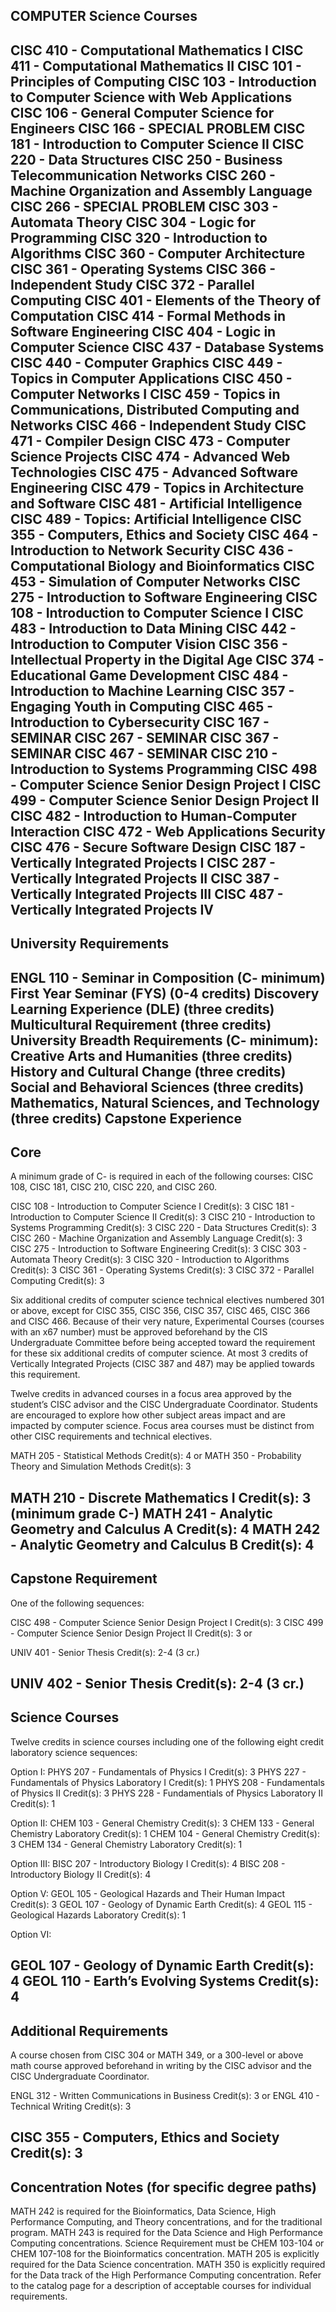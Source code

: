 COMPUTER Science Courses
-------------------------------------------------------------------
CISC 410 - Computational Mathematics I
CISC 411 - Computational Mathematics II
CISC 101 - Principles of Computing
CISC 103 - Introduction to Computer Science with Web Applications
CISC 106 - General Computer Science for Engineers
CISC 166 - SPECIAL PROBLEM
CISC 181 - Introduction to Computer Science II
CISC 220 - Data Structures
CISC 250 - Business Telecommunication Networks
CISC 260 - Machine Organization and Assembly Language
CISC 266 - SPECIAL PROBLEM
CISC 303 - Automata Theory
CISC 304 - Logic for Programming
CISC 320 - Introduction to Algorithms
CISC 360 - Computer Architecture
CISC 361 - Operating Systems
CISC 366 - Independent Study
CISC 372 - Parallel Computing
CISC 401 - Elements of the Theory of Computation
CISC 414 - Formal Methods in Software Engineering
CISC 404 - Logic in Computer Science
CISC 437 - Database Systems
CISC 440 - Computer Graphics
CISC 449 - Topics in Computer Applications
CISC 450 - Computer Networks I
CISC 459 - Topics in Communications, Distributed Computing and Networks
CISC 466 - Independent Study
CISC 471 - Compiler Design
CISC 473 - Computer Science Projects
CISC 474 - Advanced Web Technologies
CISC 475 - Advanced Software Engineering
CISC 479 - Topics in Architecture and Software
CISC 481 - Artificial Intelligence
CISC 489 - Topics: Artificial Intelligence
CISC 355 - Computers, Ethics and Society
CISC 464 - Introduction to Network Security
CISC 436 - Computational Biology and Bioinformatics
CISC 453 - Simulation of Computer Networks
CISC 275 - Introduction to Software Engineering
CISC 108 - Introduction to Computer Science I
CISC 483 - Introduction to Data Mining
CISC 442 - Introduction to Computer Vision
CISC 356 - Intellectual Property in the Digital Age
CISC 374 - Educational Game Development
CISC 484 - Introduction to Machine Learning
CISC 357 - Engaging Youth in Computing
CISC 465 - Introduction to Cybersecurity
CISC 167 - SEMINAR
CISC 267 - SEMINAR
CISC 367 - SEMINAR
CISC 467 - SEMINAR
CISC 210 - Introduction to Systems Programming
CISC 498 - Computer Science Senior Design Project I
CISC 499 - Computer Science Senior Design Project II
CISC 482 - Introduction to Human-Computer Interaction
CISC 472 - Web Applications Security
CISC 476 - Secure Software Design
CISC 187 - Vertically Integrated Projects I
CISC 287 - Vertically Integrated Projects II
CISC 387 - Vertically Integrated Projects III
CISC 487 - Vertically Integrated Projects IV
-------------------------------------------------------------------


University Requirements
-------------------------------------------------------------------
ENGL 110 - Seminar in Composition (C- minimum)
First Year Seminar (FYS) (0-4 credits)
Discovery Learning Experience (DLE) (three credits)
Multicultural Requirement (three credits)
University Breadth Requirements (C- minimum):
  Creative Arts and Humanities (three credits)
  History and Cultural Change (three credits)
  Social and Behavioral Sciences (three credits)
Mathematics, Natural Sciences, and Technology (three credits)
Capstone Experience 
-------------------------------------------------------------------


Core
-------------------------------------------------------------------
A minimum grade of C- is required in each of the following courses: CISC 108, CISC 181, CISC 210, CISC 220, and CISC 260.

CISC 108 - Introduction to Computer Science I Credit(s): 3
CISC 181 - Introduction to Computer Science II Credit(s): 3
CISC 210 - Introduction to Systems Programming Credit(s): 3
CISC 220 - Data Structures Credit(s): 3
CISC 260 - Machine Organization and Assembly Language Credit(s): 3
CISC 275 - Introduction to Software Engineering Credit(s): 3
CISC 303 - Automata Theory Credit(s): 3
CISC 320 - Introduction to Algorithms Credit(s): 3
CISC 361 - Operating Systems Credit(s): 3
CISC 372 - Parallel Computing Credit(s): 3

Six additional credits of computer science technical electives numbered 301 or above, except for CISC 355, CISC 356, CISC 357, CISC 465, CISC 366 and CISC 466. Because of their very nature, Experimental Courses (courses with an x67 number) must be approved beforehand by the CIS Undergraduate Committee before being accepted toward the requirement for these six additional credits of computer science.  At most 3 credits of Vertically Integrated Projects (CISC 387 and 487) may be applied towards this requirement.

Twelve credits in advanced courses in a focus area approved by the student’s CISC advisor and the CISC Undergraduate Coordinator.
Students are encouraged to explore how other subject areas impact and are impacted by computer science. Focus area courses must be distinct from other CISC requirements and technical electives.


MATH 205 - Statistical Methods Credit(s): 4
or
MATH 350 - Probability Theory and Simulation Methods Credit(s): 3

MATH 210 - Discrete Mathematics I Credit(s): 3 (minimum grade C-)
MATH 241 - Analytic Geometry and Calculus A Credit(s): 4
MATH 242 - Analytic Geometry and Calculus B Credit(s): 4
-------------------------------------------------------------------


Capstone Requirement
-------------------------------------------------------------------
One of the following sequences:

CISC 498 - Computer Science Senior Design Project I Credit(s): 3
CISC 499 - Computer Science Senior Design Project II Credit(s): 3
or

UNIV 401 - Senior Thesis Credit(s): 2-4
(3 cr.)

UNIV 402 - Senior Thesis Credit(s): 2-4
(3 cr.)
-------------------------------------------------------------------


Science Courses
-------------------------------------------------------------------
Twelve credits in science courses including one of the following eight credit laboratory science sequences:

Option I:
PHYS 207 - Fundamentals of Physics I Credit(s): 3
PHYS 227 - Fundamentals of Physics Laboratory I Credit(s): 1
PHYS 208 - Fundamentals of Physics II Credit(s): 3
PHYS 228 - Fundamentials of Physics Laboratory II Credit(s): 1

Option II:
CHEM 103 - General Chemistry Credit(s): 3
CHEM 133 - General Chemistry Laboratory Credit(s): 1
CHEM 104 - General Chemistry Credit(s): 3
CHEM 134 - General Chemistry Laboratory Credit(s): 1

Option III:
BISC 207 - Introductory Biology I Credit(s): 4
BISC 208 - Introductory Biology II Credit(s): 4

Option V:
GEOL 105 - Geological Hazards and Their Human Impact Credit(s): 3
GEOL 107 - Geology of Dynamic Earth Credit(s): 4
GEOL 115 - Geological Hazards Laboratory Credit(s): 1

Option VI:

GEOL 107 - Geology of Dynamic Earth Credit(s): 4
GEOL 110 - Earth’s Evolving Systems Credit(s): 4
-------------------------------------------------------------------


Additional Requirements
-------------------------------------------------------------------
A course chosen from CISC 304 or MATH 349, or a 300-level or above math course approved beforehand in writing by the CISC advisor and the CISC Undergraduate Coordinator.
 

ENGL 312 - Written Communications in Business Credit(s): 3
or
ENGL 410 - Technical Writing Credit(s): 3

CISC 355 - Computers, Ethics and Society Credit(s): 3
-------------------------------------------------------------------


Concentration Notes (for specific degree paths)
-------------------------------------------------------------------
MATH 242 is required for the Bioinformatics, Data Science, High Performance Computing, and Theory concentrations, and for the traditional program.
MATH 243 is required for the Data Science and High Performance Computing concentrations.
Science Requirement must be CHEM 103-104 or CHEM 107-108 for the Bioinformatics concentration.
MATH 205 is explicitly required for the Data Science concentration.
MATH 350 is explicitly required for the Data track of the High Performance Computing concentration.
Refer to the catalog page for a description of acceptable courses for individual requirements.
